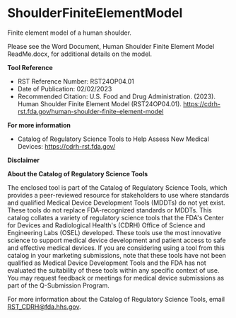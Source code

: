 # ShoulderFiniteElementModel
Finite element model of a human shoulder.

Please see the Word Document, Human Shoulder Finite Element Model ReadMe.docx, for additional details on the model.

**Tool Reference**
- RST Reference Number: RST24OP04.01
- Date of Publication: 02/02/2023
- Recommended Citation: U.S. Food and Drug Administration. (2023). Human Shoulder Finite Element Model (RST24OP04.01). https://cdrh-rst.fda.gov/human-shoulder-finite-element-model

**For more information**
- Catalog of Regulatory Science Tools to Help Assess New Medical Devices: https://cdrh-rst.fda.gov/


**Disclaimer**

**About the Catalog of Regulatory Science Tools**

The enclosed tool is part of the Catalog of Regulatory Science Tools, which provides a peer-reviewed resource for stakeholders to use where standards and qualified Medical Device Development Tools (MDDTs) do not yet exist. These tools do not replace FDA-recognized standards or MDDTs. This catalog collates a variety of regulatory science tools that the FDA's Center for Devices and Radiological Health's (CDRH) Office of Science and Engineering Labs (OSEL) developed. These tools use the most innovative science to support medical device development and patient access to safe and effective medical devices. If you are considering using a tool from this catalog in your marketing submissions, note that these tools have not been qualified as Medical Device Development Tools and the FDA has not evaluated the suitability of these tools within any specific context of use. You may request feedback or meetings for medical device submissions as part of the Q-Submission Program.

For more information about the Catalog of Regulatory Science Tools, email RST_CDRH@fda.hhs.gov.
